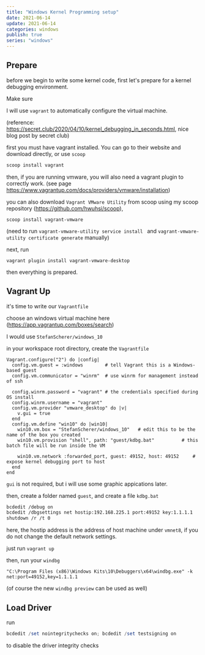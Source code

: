 ```yaml
---
title: "Windows Kernel Programming setup"
date: 2021-06-14
update: 2021-06-14
categories: windows
publish: true
series: "windows"
---
```




## Prepare

before we begin to write some kernel code, first let's prepare for a kernel debugging environment.

Make sure 





I will use `vagrant` to automatically configure the virtual machine.

(reference: https://secret.club/2020/04/10/kernel_debugging_in_seconds.html, nice blog post by secret club)

first you must have vagrant installed. You can go to their website and download directly, or use `scoop`

```powershell
scoop install vagrant
```

then, if you are running vmware, you will also need a vagrant plugin to correctly work. (see page https://www.vagrantup.com/docs/providers/vmware/installation)

you can also download `Vagrant VMware Utility` from scoop using my scoop repository (https://github.com/hwuhsi/scoop),

```
scoop install vagrant-vmware
```

(need to run `vagrant-vmware-utility service install ` and `vagrant-vmware-utility certificate generate` manually)

 next, run

```pow
vagrant plugin install vagrant-vmware-desktop
```

then everything is prepared.

## Vagrant Up

it's time to write our `Vagrantfile`

choose an windows virtual machine here (https://app.vagrantup.com/boxes/search)

I would use `StefanScherer/windows_10`

in your workspace root directory,  create the `Vagrantfile`

```Vagrantfile
Vagrant.configure("2") do |config|
  config.vm.guest = :windows		# tell Vagrant this is a Windows-based guest
  config.vm.communicator = "winrm"	# use winrm for management instead of ssh

  config.winrm.password = "vagrant"	# the credentials specified during OS install
  config.winrm.username = "vagrant"	
  config.vm.provider "vmware_desktop" do |v|
    v.gui = true
  end
  config.vm.define "win10" do |win10|
    win10.vm.box = "StefanScherer/windows_10"	# edit this to be the name of the box you created
    win10.vm.provision "shell", path: "guest/kdbg.bat"			# this batch file will be run inside the VM
    
    win10.vm.network :forwarded_port, guest: 49152, host: 49152		# expose kernel debugging port to host
  end
end
```

`gui` is not required, but i will use some graphic appications later.

then, create a folder named `guest`, and create a file `kdbg.bat`

```bash
bcdedit /debug on
bcdedit /dbgsettings net hostip:192.168.225.1 port:49152 key:1.1.1.1
shutdown /r /t 0
```

here, the hostip address is the address of host machine under `vmnet8`, if you do not change the default network settings.

just run `vagrant up`

then, run your `windbg`

```power
"C:\Program Files (x86)\Windows Kits\10\Debuggers\x64\windbg.exe" -k net:port=49152,key=1.1.1.1
```

(of course the new `windbg preview` can be used as well)

## Load Driver

run

```powershell
bcdedit /set nointegritychecks on; bcdedit /set testsigning on
```

to disable the driver integrity checks





















